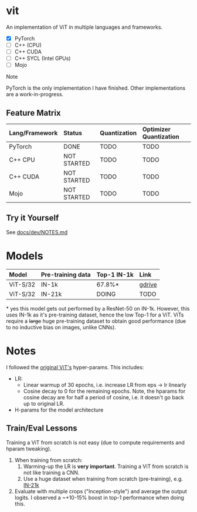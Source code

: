 # vit

An implementation of ViT in multiple languages and frameworks.
- [x] PyTorch
- [ ] C++ (CPU)
- [ ] C++ CUDA
- [ ] C++ SYCL (Intel GPUs)
- [ ] Mojo

>[!NOTE]
>PyTorch is the only implementation I have finished. Other implementations are a
work-in-progress.

## Feature Matrix

| Lang/Framework | Status      | Quantization           | Optimizer Quantization |
|:---------------|:------------|:-----------------------|:-----------------------|
| PyTorch        | DONE        | TODO                   | TODO                   |
| C++ CPU        | NOT STARTED | TODO                   | TODO                   |
| C++ CUDA       | NOT STARTED | TODO                   | TODO                   |
| Mojo           | NOT STARTED | TODO                   | TODO                   |

## Try it Yourself

See [docs/dev/NOTES.md](./docs/dev/NOTES.md)

# Models

| Model          | Pre-training data   | Top-1 IN-1k            | Link       |
|:---------------|:--------------------|:-----------------------|:-----------|
| ViT-S/32       | IN-1k               | 67.8%*                 | [gdrive](https://drive.google.com/file/d/1ACvPXIMwKPOwP2ijTeXO5rb0GBNyqmIj/view?usp=sharing) |
| ViT-S/32       | IN-21k              | DOING                  | TODO       |

\* yes this model gets out performed by a ResNet-50 on IN-1k. However, this
uses IN-1k as it's pre-training dataset, hence the low Top-1 for a ViT. ViTs
require a ~~large~~ huge pre-training dataset to obtain good performance (due
to no inductive bias on images, unlike CNNs).

# Notes

I followed the [original ViT's](https://github.com/google-research/vision_transformer) hyper-params. This includes:
- LR:
    - Linear warmup of 30 epochs, i.e. increase LR from eps -> lr linearly
    - Cosine decay to 0 for the remaining epochs. Note, the hparams for cosine decay are for half a period of cosine, i.e. it doesn't go back up to original LR.
- H-params for the model architecture

## Train/Eval Lessons
Training a ViT from scratch is not easy (due to compute requirements and hparam tweaking).

1. When training from scratch: 
    1. Warming-up the LR is **very important**. Training a ViT from scratch is not like training a CNN.
    2. Use a huge dataset when training from scratch (pre-training), e.g. [IN-21k](https://github.com/Alibaba-MIIL/ImageNet21K)
2. Evaluate with multiple crops ("Inception-style") and average the output logits. I observed a ~+10-15% boost in top-1 performance when doing this.
